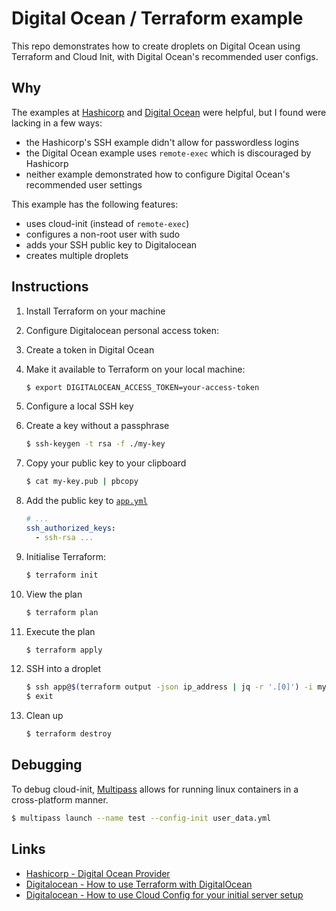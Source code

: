 # Digital Ocean / Terraform example

This repo demonstrates how to create droplets on Digital Ocean using Terraform
and Cloud Init, with Digital Ocean's recommended user configs.

## Why

The examples at [Hashicorp][hashi-docean-provider] and
[Digital Ocean][docean-how-to-terraform] were helpful, but I found were lacking
in a few ways:

- the Hashicorp's SSH example didn't allow for passwordless logins
- the Digital Ocean example uses `remote-exec` which is discouraged by Hashicorp
- neither example demonstrated how to configure Digital Ocean's recommended user
  settings

This example has the following features:

- uses cloud-init (instead of `remote-exec`)
- configures a non-root user with sudo
- adds your SSH public key to Digitalocean
- creates multiple droplets

## Instructions

1. Install Terraform on your machine
1. Configure Digitalocean personal access token:
  1. Create a token in Digital Ocean
  1. Make it available to Terraform on your local machine:

      ```bash
      $ export DIGITALOCEAN_ACCESS_TOKEN=your-access-token
      ```
1. Configure a local SSH key
  1. Create a key without a passphrase

      ```bash
      $ ssh-keygen -t rsa -f ./my-key
      ```
  2. Copy your public key to your clipboard

      ```bash
      $ cat my-key.pub | pbcopy
      ```
  3. Add the public key to [`app.yml`](./app.yml)

      ```yml
      # ...
      ssh_authorized_keys:
        - ssh-rsa ...
      ```
2. Initialise Terraform:

    ```bash
    $ terraform init
    ```
3. View the plan

    ```bash
    $ terraform plan
    ```
4. Execute the plan

    ```bash
    $ terraform apply
    ```
5. SSH into a droplet

    ```bash
    $ ssh app@$(terraform output -json ip_address | jq -r '.[0]') -i my-key
    $ exit
    ```
6. Clean up

    ```bash
    $ terraform destroy
    ```

## Debugging

To debug cloud-init, [Multipass](https://multipass.run/) allows for running
linux containers in a cross-platform manner.

```bash
$ multipass launch --name test --config-init user_data.yml
```

## Links

- [Hashicorp - Digital Ocean Provider][hashi-docean-provider]
- [Digitalocean - How to use Terraform with DigitalOcean][docean-how-to-terraform]
- [Digitalocean - How to use Cloud Config for your initial server setup][docean-cloud-config]

<!-- Links -->
[hashi-docean-provider]:
  https://learn.hashicorp.com/tutorials/terraform/digitalocean-provider?in=terraform/applications
  "Terraform - Digitalocean Provider"
[docean-how-to-terraform]:
  https://www.digitalocean.com/community/tutorials/how-to-use-terraform-with-digitalocean
  "Digitalocean - How to use Terraform with Digitalocean"
[docean-cloud-config]:
  https://www.digitalocean.com/community/tutorials/how-to-use-cloud-config-for-your-initial-server-setup
  "Digitalocean - How to use Cloud Config for your initial server setup"

